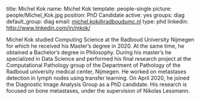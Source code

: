 title: Michel Kok
name: Michel Kok
template: people-single
picture: people/Michel_Kok.jpg
position: PhD Candidate
active: yes
groups: diag
default_group: diag
email: michel.kok@radboudumc.nl
type: phd
linkedin: http://www.linkedin.com/in/mkok/

Michel Kok studied Computing Science at the Radboud University Nijmegen for which he received his Master’s degree in 2020. At the same time, he obtained a Bachelor’s degree in Philosophy. During his master’s he specialized in Data Science and performed his final research project at the Computational Pathology group of the Department of Pathology of the Radboud university medical center, Nijmegen. He worked on metastases detection in lymph nodes using transfer learning. On April 2020, he joined the Diagnostic Image Analysis Group as a PhD candidate. His research is focused on bone metastases, under the supervision of Nikolas Lessmann.
